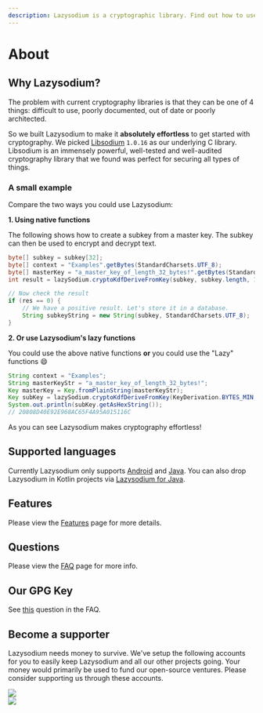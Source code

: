 ```yaml
---
description: Lazysodium is a cryptographic library. Find out how to use it on this page.
---
```


# About

## Why Lazysodium?

The problem with current cryptography libraries is that they can be one of 4 things: difficult to use, poorly documented, out of date or poorly architected.

So we built Lazysodium to make it **absolutely effortless** to get started with cryptography. We picked [Libsodium](https://github.com/jedisct1/libsodium) `1.0.16` as our underlying C library. Libsodium is an immensely powerful, well-tested and well-audited cryptography library that we found was perfect for securing all types of things.

### A small example

Compare the two ways you could use Lazysodium:

**1. Using native functions**

The following shows how to create a subkey from a master key. The subkey can then be used to encrypt and decrypt text.

```java
byte[] subkey = subkey[32];
byte[] context = "Examples".getBytes(StandardCharsets.UTF_8);
byte[] masterKey = "a_master_key_of_length_32_bytes!".getBytes(StandardCharsets.UTF_8);
int result = lazySodium.cryptoKdfDeriveFromKey(subkey, subkey.length, 1L, context, masterKey);

// Now check the result
if (res == 0) {
    // We have a positive result. Let's store it in a database.
    String subkeyString = new String(subkey, StandardCharsets.UTF_8);
}
```

**2. Or use Lazysodium's lazy functions**

You could use the above native functions **or** you could use the "Lazy" functions 😄

```java
String context = "Examples";
String masterKeyStr = "a_master_key_of_length_32_bytes!";
Key masterKey = Key.fromPlainString(masterKeyStr);
Key subKey = lazySodium.cryptoKdfDeriveFromKey(KeyDerivation.BYTES_MIN, 1L, context, masterKey);
System.out.println(subKey.getAsHexString());
// 20808D40E92E968AC65F4A95A015116C
```

As you can see Lazysodium makes cryptography effortless!

## Supported languages

Currently Lazysodium only supports [Android](https://github.com/terl/lazysodium-android) and [Java](https://github.com/terl/lazysodium-java). You can also drop Lazysodium in Kotlin projects via [Lazysodium for Java](https://github.com/terl/lazysodium-java).

## Features

Please view the [Features](features.md) page for more details.

## Questions

Please view the [FAQ](faq.md) page for more info.

## Our GPG Key

See [this](faq.md#how-do-i-verify-a-file-through-gpg) question in the FAQ.

## Become a supporter

Lazysodium needs money to survive. We've setup the following accounts for you to easily keep Lazysodium and all our other projects going. Your money would primarily be used to fund our open-source ventures. Please consider supporting us through these accounts.

[![](https://filedn.com/lssh2fV92SE8dRT5CWJvvSy/patron_button.png)](https://www.patreon.com/terlacious)   
 [![](https://filedn.com/lssh2fV92SE8dRT5CWJvvSy/liberapay.png)](https://liberapay.com/terlacious/)


